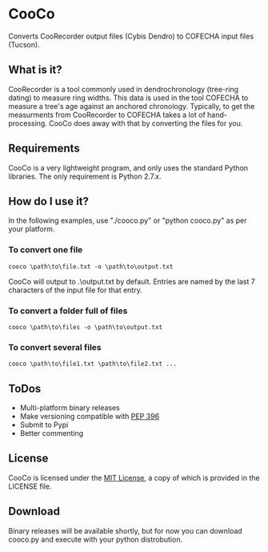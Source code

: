 # CooCo
Converts CooRecorder output files (Cybis Dendro) to COFECHA input files (Tucson).

## What is it?
CooRecorder is a tool commonly used in dendrochronology (tree-ring dating) to measure ring widths. This data is used in the tool COFECHA to measure a tree's age against an anchored chronology. Typically, to get the measurments from CooRecorder to COFECHA takes a lot of hand-processing. CooCo does away with that by converting the files for you.

## Requirements
CooCo is a very lightweight program, and only uses the standard Python libraries. The only requirement is Python 2.7.x.

## How do I use it?
In the following examples, use "./cooco.py" or "python cooco.py" as per your platform. 
### To convert one file
```
cooco \path\to\file.txt -o \path\to\output.txt
```
CooCo will output to .\output.txt by default. Entries are named by the last 7 characters of the input file for that entry.
### To convert a folder full of files
```
cooco \path\to\files -o \path\to\output.txt
```
### To convert several files
```
cooco \path\to\file1.txt \path\to\file2.txt ...
```

## ToDos
* Multi-platform binary releases
* Make versioning compatible with [PEP 396](http://www.python.org/dev/peps/pep-0396/)
* Submit to Pypi
* Better commenting

## License
CooCo is licensed under the [MIT License](http://opensource.org/licenses/MIT), a copy of which is provided in the LICENSE file.

## Download
Binary releases will be available shortly, but for now you can download cooco.py and execute with your python distrobution.